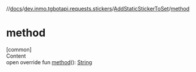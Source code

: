 //[docs](../../../index.md)/[dev.inmo.tgbotapi.requests.stickers](../index.md)/[AddStaticStickerToSet](index.md)/[method](method.md)



# method  
[common]  
Content  
open override fun [method](method.md)(): [String](https://kotlinlang.org/api/latest/jvm/stdlib/kotlin/-string/index.html)  



